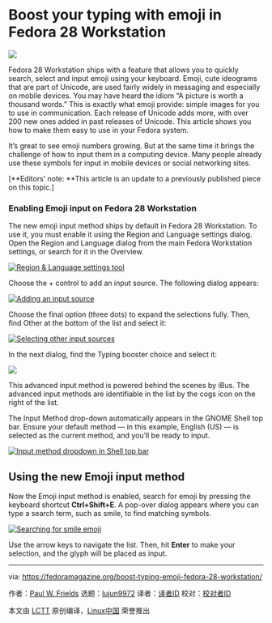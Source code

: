 Boost your typing with emoji in Fedora 28 Workstation
======

![](https://fedoramagazine.org/wp-content/uploads/2018/07/emoji-typing-816x345.jpg)

Fedora 28 Workstation ships with a feature that allows you to quickly search, select and input emoji using your keyboard. Emoji, cute ideograms that are part of Unicode, are used fairly widely in messaging and especially on mobile devices. You may have heard the idiom “A picture is worth a thousand words.” This is exactly what emoji provide: simple images for you to use in communication. Each release of Unicode adds more, with over 200 new ones added in past releases of Unicode. This article shows you how to make them easy to use in your Fedora system.

It’s great to see emoji numbers growing. But at the same time it brings the challenge of how to input them in a computing device. Many people already use these symbols for input in mobile devices or social networking sites.

[**Editors’ note: **This article is an update to a previously published piece on this topic.]

### Enabling Emoji input on Fedora 28 Workstation

The new emoji input method ships by default in Fedora 28 Workstation. To use it, you must enable it using the Region and Language settings dialog. Open the Region and Language dialog from the main Fedora Workstation settings, or search for it in the Overview.

[![Region & Language settings tool][1]][2]

Choose the + control to add an input source. The following dialog appears:

[![Adding an input source][3]][4]

Choose the final option (three dots) to expand the selections fully. Then, find Other at the bottom of the list and select it:

[![Selecting other input sources][5]][6]

In the next dialog, find the Typing booster choice and select it:

[![][7]][8]

This advanced input method is powered behind the scenes by iBus. The advanced input methods are identifiable in the list by the cogs icon on the right of the list.

The Input Method drop-down automatically appears in the GNOME Shell top bar. Ensure your default method — in this example, English (US) — is selected as the current method, and you’ll be ready to input.

[![Input method dropdown in Shell top bar][9]][10]

## Using the new Emoji input method

Now the Emoji input method is enabled, search for emoji by pressing the keyboard shortcut **Ctrl+Shift+E**. A pop-over dialog appears where you can type a search term, such as smile, to find matching symbols.

[![Searching for smile emoji][11]][12]

Use the arrow keys to navigate the list. Then, hit **Enter** to make your selection, and the glyph will be placed as input.


--------------------------------------------------------------------------------

via: https://fedoramagazine.org/boost-typing-emoji-fedora-28-workstation/

作者：[Paul W. Frields][a]
选题：[lujun9972](https://github.com/lujun9972)
译者：[译者ID](https://github.com/译者ID)
校对：[校对者ID](https://github.com/校对者ID)

本文由 [LCTT](https://github.com/LCTT/TranslateProject) 原创编译，[Linux中国](https://linux.cn/) 荣誉推出

[a]:https://fedoramagazine.org/author/pfrields/
[1]:https://fedoramagazine.org/wp-content/uploads/2018/07/Screenshot-from-2018-07-08-15-02-41-1024x718.png
[2]:https://fedoramagazine.org/wp-content/uploads/2018/07/Screenshot-from-2018-07-08-15-02-41.png
[3]:https://fedoramagazine.org/wp-content/uploads/2018/07/Screenshot-from-2018-07-08-14-33-46-1024x839.png
[4]:https://fedoramagazine.org/wp-content/uploads/2018/07/Screenshot-from-2018-07-08-14-33-46.png
[5]:https://fedoramagazine.org/wp-content/uploads/2018/07/Screenshot-from-2018-07-08-14-34-15-1024x839.png
[6]:https://fedoramagazine.org/wp-content/uploads/2018/07/Screenshot-from-2018-07-08-14-34-15.png
[7]:https://fedoramagazine.org/wp-content/uploads/2018/07/Screenshot-from-2018-07-08-14-34-41-1024x839.png
[8]:https://fedoramagazine.org/wp-content/uploads/2018/07/Screenshot-from-2018-07-08-14-34-41.png
[9]:https://fedoramagazine.org/wp-content/uploads/2018/07/Screenshot-from-2018-07-08-15-05-24-300x244.png
[10]:https://fedoramagazine.org/wp-content/uploads/2018/07/Screenshot-from-2018-07-08-15-05-24.png
[11]:https://fedoramagazine.org/wp-content/uploads/2018/07/Screenshot-from-2018-07-08-14-36-31-290x300.png
[12]:https://fedoramagazine.org/wp-content/uploads/2018/07/Screenshot-from-2018-07-08-14-36-31.png
